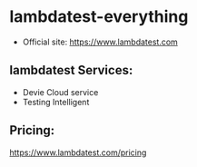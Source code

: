 # lambdatest-everything

- Official site: https://www.lambdatest.com
## lambdatest Services:
- Devie Cloud service
- Testing Intelligent

## Pricing: 
https://www.lambdatest.com/pricing
